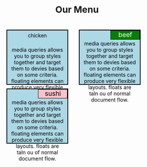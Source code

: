 <!DOCTYPE html>
<html>
<head>
	<meta charset="utf-8">
	<title> module2 assignment </title>
	<style>
		*{
			box-sizing: border-box;
			margin: 0;
			padding: 5px;
		}
		h1{
			margin-bottom: 25px;
			text-align: center;
			font-size: 175%;
		}
		section{
		border: 2px solid black;
		background-color: lightblue;
		width: 90%;
		height: 150px;
		text-align: center;
		float: left;
		color: black;
		position: relative;	
		clear: left;
	}

	p1{
		width: 80px;
		height: 25px;
		padding: 0px 1px 2px 1px;
		border: 1px solid black;
		background-color: maroon;
		text-align: center;
		color: white;
		font-size: 125%;
		position: absolute;
		top: 0px;
		right: 0px;

		
	}
	p2{
		width: 80px;
		height: 25px;
		padding: 0px 1px 2px 1px;
		text-align: center;
		border: 1px solid black;
		background-color: green;
		color: white;
		margin-bottom: 2px;
		position: absolute;
		top: 0px;
		right: 0px;
		font-size: 125%;
	}
	p3{
		width: 80px;
		height: 25px;
		
		padding: 0px 1px 2px 1px;
		text-align: center;
		border: 1px solid black;
		background-color: pink;
		color: black;
		margin-bottom: 2px;
		position: absolute;
		top: 0px;
		right: 0px;
		font-size: 125%;
	}

		.row{
			width: 100%;
		}
		@media(min-width: 992px){
			.col-lg-4{
				width: 33.33%;
				float: left;
			}
		}
		@media(max-width: 991px) and (min-width: 768px){
        	.col-md-6{
	       		width: 50%;
				float: left;
}
		}
		@media(max-width: 767px){
			.col-sm-12{
				width: 100%;
				float: left;
			}
		}
	</style>
</head>
<body>
<h1> Our Menu</h1>
<div class="row">
	<div class="col-lg-4 col-md-6 col-sm-12"> <section> <p1> chicken </p1> <div><br> media queries allows you to group styles together and target them to devies based on some criteria. floating elements can produce very flexible layouts. floats are taln ou of normal document flow.</div> </section> </div>
	<div class="col-lg-4 col-md-6 col-sm-12"> <section> <p2> beef</p2> <div> <br> media queries allows you to group styles together and target them to devies based on some criteria. floating elements can produce very flexible layouts. floats are taln ou of normal document flow. </div> </section> </div>
	<div class="col-lg-4 col-md-6 col-sm-12"> <section> <p3> sushi </p3> <div> <br> media queries allows you to group styles together and target them to devies based on some criteria. floating elements can produce very flexible layouts. floats are taln ou of normal document flow.</div> </section> </div>
</div>
</body>
</html>
